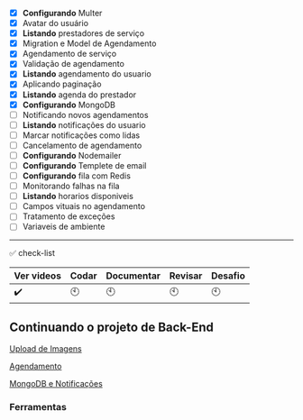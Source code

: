 - [x] __Configurando__ Multer
- [x] Avatar do usuário
- [x] __Listando__ prestadores de serviço
- [x] Migration e Model de Agendamento
- [x] Agendamento de serviço
- [x] Validação de agendamento
- [x] __Listando__ agendamento do usuario
- [x] Aplicando paginação
- [x] __Listando__ agenda do prestador
- [x] __Configurando__ MongoDB
- [ ] Notificando novos agendamentos
- [ ] __Listando__ notificações do usuario
- [ ] Marcar notificações como lidas
- [ ] Cancelamento de agendamento
- [ ] __Configurando__ Nodemailer
- [ ] __Configurando__ Templete de email
- [ ] __Configurando__ fila com Redis
- [ ] Monitorando falhas na fila
- [ ] __Listando__ horarios disponiveis
- [ ] Campos vituais no agendamento
- [ ] Tratamento de exceções
- [ ] Variaveis de ambiente

---

:white_check_mark: check-list

Ver videos | Codar | Documentar| Revisar | Desafio
-----------|-------|-----------|---------|---------
:heavy_check_mark:| :clock10:|:clock10:|:clock10:|:clock10:

## Continuando o projeto de Back-End
[Upload de Imagens](https://github.com/gislainejessica/Course-GoStack-9/tree/master/modulo3/docs/imagem-upload.md)

[Agendamento](https://github.com/gislainejessica/Course-GoStack-9/tree/master/modulo3/docs/agendamento.md)

[MongoDB e Notificações](https://github.com/gislainejessica/Course-GoStack-9/tree/master/modulo3/docs/mongo.md)


### Ferramentas



